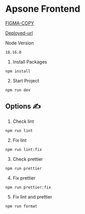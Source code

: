 
# Apsone Frontend

[FIGMA-COPY](https://www.figma.com/file/9V1GwPduMmoaAaCZh6ROej/APSONE-(Copy)?type=design&node-id=0-1&mode=design)

[Deployed-url](https://apson-web-app.vercel.app/)

 Node Version

```
18.16.0
```

1. Install Packages

```
npm install
```

2. Start Project

```
npm run dev
```

## **Options ✍️**

1. Check lint

```
npm run lint
```

2. Fix lint

```
npm run lint:fix
```

3. Check prettier

```
npm run prettier
```

4. Fix prettier

```
npm run prettier:fix
```

5. Fix lint and prettier

```
npm run format
```
